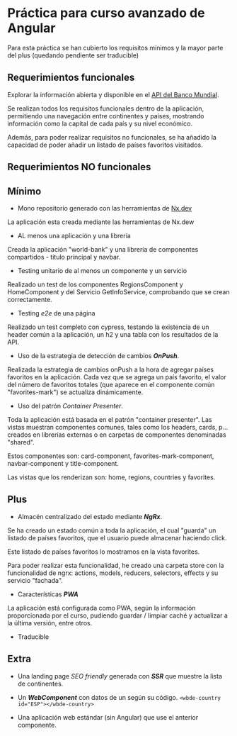 # Práctica para curso avanzado de Angular

Para esta práctica se han cubierto los requisitos mínimos y la mayor parte del plus (quedando pendiente ser traducible)

## Requerimientos funcionales

Explorar la información abierta y disponible en el [API del Banco Mundial](https://datahelpdesk.worldbank.org/knowledgebase/articles/898581-api-basic-call-structures).

Se realizan todos los requisitos funcionales dentro de la aplicación, permitiendo una navegación entre continentes y países, mostrando información como la capital de cada país y su nivel económico.

Además, para poder realizar requisitos no funcionales, se ha añadido la capacidad de poder añadir un listado de países favoritos visitados.

## Requerimientos NO funcionales

## Mínimo

- Mono repositorio generado con las herramientas de [Nx.dev](https://nx.dev/angular)

La aplicación esta creada mediante las herramientas de Nx.dew

- AL menos una aplicación y una librería

Creada la aplicación "world-bank" y una librería de componentes compartidos - titulo principal y navbar.

- Testing unitario de al menos un componente y un servicio

Realizado un test de los componentes RegionsComponent y HomeComponent y del Servicio GetInfoService, comprobando que se crean correctamente.

- Testing _e2e_ de una página

Realizado un test completo con cypress, testando la existencia de un header común a la aplicación, un h2 y una tabla con los resultados de la API.

- Uso de la estrategia de detección de cambios **_OnPush_**.

Realizada la estrategia de cambios onPush a la hora de agregar países favoritos en la aplicación. Cada vez que se agrega un país favorito, el valor del número de favoritos totales (que aparece en el componente común "favorites-mark") se actualiza dinámicamente.

- Uso del patrón _Container Presenter_.

Toda la aplicación está basada en el patrón "container presenter". Las vistas muestran componentes comunes, tales como los headers, cards, p... creados en librerías externas o en carpetas de componentes denominadas "shared".

Estos componentes son: card-component, favorites-mark-component, navbar-component y title-component.

Las vistas que los renderizan son: home, regions, countries y favorites.

## Plus

- Almacén centralizado del estado mediante **_NgRx_**.

Se ha creado un estado común a toda la aplicación, el cual "guarda" un listado de países favoritos, que el usuario puede almacenar haciendo click.

Este listado de países favoritos lo mostramos en la vista favorites.

Para poder realizar esta funcionalidad, he creado una carpeta store con la funcionalidad de ngrx: actions, models, reducers, selectors, effects y su servicio "fachada".

- Características **_PWA_**

La aplicación está configurada como PWA, según la información proporcionada por el curso, pudiendo guardar / limpiar caché y actualizar a la última versión, entre otros.

- Traducible

## Extra

- Una landing page _SEO friendly_ generada con **_SSR_** que muestre la lista de continentes.

- Un _**WebComponent**_ con datos de un según su código. `<wbde-country id="ESP"></wbde-country>`

- Una aplicación web estándar (sin Angular) que use el anterior componente.

